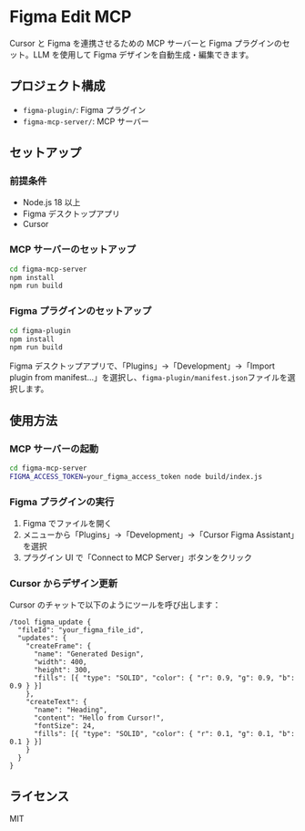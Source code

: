 # Figma Edit MCP

Cursor と Figma を連携させるための MCP サーバーと Figma プラグインのセット。LLM を使用して Figma デザインを自動生成・編集できます。

## プロジェクト構成

- `figma-plugin/`: Figma プラグイン
- `figma-mcp-server/`: MCP サーバー

## セットアップ

### 前提条件

- Node.js 18 以上
- Figma デスクトップアプリ
- Cursor

### MCP サーバーのセットアップ

```bash
cd figma-mcp-server
npm install
npm run build
```

### Figma プラグインのセットアップ

```bash
cd figma-plugin
npm install
npm run build
```

Figma デスクトップアプリで、「Plugins」→「Development」→「Import plugin from manifest...」を選択し、`figma-plugin/manifest.json`ファイルを選択します。

## 使用方法

### MCP サーバーの起動

```bash
cd figma-mcp-server
FIGMA_ACCESS_TOKEN=your_figma_access_token node build/index.js
```

### Figma プラグインの実行

1. Figma でファイルを開く
2. メニューから「Plugins」→「Development」→「Cursor Figma Assistant」を選択
3. プラグイン UI で「Connect to MCP Server」ボタンをクリック

### Cursor からデザイン更新

Cursor のチャットで以下のようにツールを呼び出します：

```
/tool figma_update {
  "fileId": "your_figma_file_id",
  "updates": {
    "createFrame": {
      "name": "Generated Design",
      "width": 400,
      "height": 300,
      "fills": [{ "type": "SOLID", "color": { "r": 0.9, "g": 0.9, "b": 0.9 } }]
    },
    "createText": {
      "name": "Heading",
      "content": "Hello from Cursor!",
      "fontSize": 24,
      "fills": [{ "type": "SOLID", "color": { "r": 0.1, "g": 0.1, "b": 0.1 } }]
    }
  }
}
```

## ライセンス

MIT
